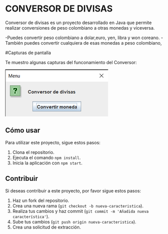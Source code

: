 # CONVERSOR DE DIVISAS

Conversor de divisas es un proyecto desarrollado en Java que permite realizar conversiones de peso colombiano a otras monedas y viceversa.

-Puedes convertir peso colombiano a dolar,euro, yen, libra y won coreano.
-También puedes convertir cualquiera de esas monedas a peso colombiano,

#Capturas de pantalla

Te muestro algunas capturas del funconamiento del Conversor:

![Principal](img/img1.png)



## Cómo usar

Para utilizar este proyecto, sigue estos pasos:

1. Clona el repositorio.
2. Ejecuta el comando `npm install`.
3. Inicia la aplicación con `npm start`.

## Contribuir

Si deseas contribuir a este proyecto, por favor sigue estos pasos:

1. Haz un fork del repositorio.
2. Crea una nueva rama (`git checkout -b nueva-caracteristica`).
3. Realiza tus cambios y haz commit (`git commit -m 'Añadida nueva característica'`).
4. Sube tus cambios (`git push origin nueva-caracteristica`).
5. Crea una solicitud de extracción.

